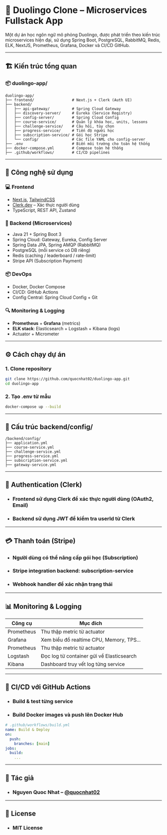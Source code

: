 # 🦉 Duolingo Clone – Microservices Fullstack App

Một dự án học ngôn ngữ mô phỏng Duolingo, được phát triển theo kiến trúc microservices hiện đại, sử dụng Spring Boot, PostgreSQL, RabbitMQ, Redis, ELK, NextJS, Prometheus, Grafana, Docker và CI/CD GitHub.

---

## 🏗️ Kiến trúc tổng quan

### 📦 duolingo-app/
```plaintext
duolingo-app/
├── frontend/                 # Next.js + Clerk (Auth UI)
├── backend/
│   ├── api-gateway/          # Spring Cloud Gateway
│   ├── discovery-server/     # Eureka (Service Registry)
│   ├── config-server/        # Spring Cloud Config
│   ├── course-service/       # Quản lý khóa học, units, lessons
│   ├── challenge-service/    # Câu hỏi, tùy chọn
│   ├── progress-service/     # Tiến độ người học
│   ├── subscription-service/ # Gói học Stripe
│   └── config/               # Các file YAML cho config-server
├── .env                      # Biến môi trường cho toàn hệ thống
├── docker-compose.yml        # Compose toàn hệ thống
├── .github/workflows/        # CI/CD pipelines
```
---

## 🧱 Công nghệ sử dụng

### 💻 Frontend
- [Next.js](https://nextjs.org/), [TailwindCSS](https://tailwindcss.com/)
- [Clerk.dev](https://clerk.dev/) – Xác thực người dùng
- TypeScript, REST API, Zustand

### 🔧 Backend (Microservices)
- Java 21 + Spring Boot 3
- Spring Cloud: Gateway, Eureka, Config Server
- Spring Data JPA, Spring AMQP (RabbitMQ)
- PostgreSQL (mỗi service có DB riêng)
- Redis (caching / leaderboard / rate-limit)
- Stripe API (Subscription Payment)

### 📦 DevOps
- Docker, Docker Compose
- CI/CD: GitHub Actions
- Config Central: Spring Cloud Config + Git

### 🔍 Monitoring & Logging
- **Prometheus** + **Grafana** (metrics)
- **ELK stack**: Elasticsearch + Logstash + Kibana (logs)
- Actuator + Micrometer

---

## ⚙️ Cách chạy dự án

### 1. Clone repository
```bash
git clone https://github.com/quocnhat02/duolingo-app.git
cd duolingo-app
```

### 2. Tạo .env từ mẫu
```bash
docker-compose up --build
```

---

## 📂 Cấu trúc backend/config/
```text
/backend/config/
├── application.yml
├── course-service.yml
├── challenge-service.yml
├── progress-service.yml
├── subscription-service.yml
├── gateway-service.yml
```
---
## 🔐 Authentication (Clerk)
* ### Frontend sử dụng Clerk để xác thực người dùng (OAuth2, Email)

* ### Backend sử dụng JWT để kiểm tra userId từ Clerk
---
## 💳 Thanh toán (Stripe)
* ### Người dùng có thể nâng cấp gói học (Subscription)

* ### Stripe integration backend: subscription-service

* ### Webhook handler để xác nhận trạng thái
---
## 📊 Monitoring & Logging
| Công cụ       | 	Mục đích     | 
|-------------|-------------|
| Prometheus | Thu thập metric từ actuator | 
| Grafana | Xem biểu đồ realtime CPU, Memory, TPS... | 
| Prometheus | Thu thập metric từ actuator | 
| Logstash | Đọc log từ container gửi về Elasticsearch | 
| Kibana | Dashboard truy vết log từng service | 

---
## 🔄 CI/CD với GitHub Actions
* ### Build & test từng service

* ### Build Docker images và push lên Docker Hub

```yaml
# .github/workflows/build.yml
name: Build & Deploy
on:
  push:
    branches: [main]
jobs:
  build:
    ...
```
---
## 👤 Tác giả
* ### Nguyen Quoc Nhat – [@quocnhat02](https://github.com/quocnhat02)
---
## 📄 License
* ### MIT License
